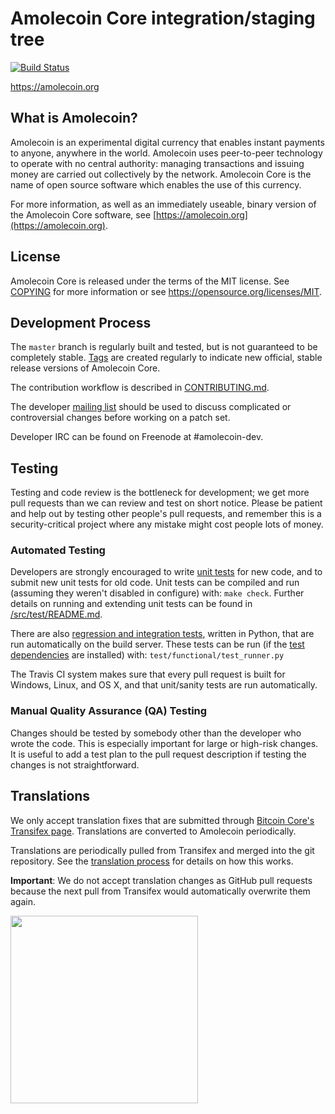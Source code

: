 Amolecoin Core integration/staging tree
=====================================

[![Build Status](https://travis-ci.com/amolecoin/amolecoin.svg?branch=master)](https://travis-ci.com/amolecoin/amolecoin)

https://amolecoin.org

What is Amolecoin?
----------------

Amolecoin is an experimental digital currency that enables instant payments to
anyone, anywhere in the world. Amolecoin uses peer-to-peer technology to operate
with no central authority: managing transactions and issuing money are carried
out collectively by the network. Amolecoin Core is the name of open source
software which enables the use of this currency.

For more information, as well as an immediately useable, binary version of
the Amolecoin Core software, see [https://amolecoin.org](https://amolecoin.org).

License
-------

Amolecoin Core is released under the terms of the MIT license. See [COPYING](COPYING) for more
information or see https://opensource.org/licenses/MIT.

Development Process
-------------------

The `master` branch is regularly built and tested, but is not guaranteed to be
completely stable. [Tags](https://github.com/amolecoin-project/amolecoin/tags) are created
regularly to indicate new official, stable release versions of Amolecoin Core.

The contribution workflow is described in [CONTRIBUTING.md](CONTRIBUTING.md).

The developer [mailing list](https://groups.google.com/forum/#!forum/amolecoin-dev)
should be used to discuss complicated or controversial changes before working
on a patch set.

Developer IRC can be found on Freenode at #amolecoin-dev.

Testing
-------

Testing and code review is the bottleneck for development; we get more pull
requests than we can review and test on short notice. Please be patient and help out by testing
other people's pull requests, and remember this is a security-critical project where any mistake might cost people
lots of money.

### Automated Testing

Developers are strongly encouraged to write [unit tests](src/test/README.md) for new code, and to
submit new unit tests for old code. Unit tests can be compiled and run
(assuming they weren't disabled in configure) with: `make check`. Further details on running
and extending unit tests can be found in [/src/test/README.md](/src/test/README.md).

There are also [regression and integration tests](/test), written
in Python, that are run automatically on the build server.
These tests can be run (if the [test dependencies](/test) are installed) with: `test/functional/test_runner.py`

The Travis CI system makes sure that every pull request is built for Windows, Linux, and OS X, and that unit/sanity tests are run automatically.

### Manual Quality Assurance (QA) Testing

Changes should be tested by somebody other than the developer who wrote the
code. This is especially important for large or high-risk changes. It is useful
to add a test plan to the pull request description if testing the changes is
not straightforward.

Translations
------------



We only accept translation fixes that are submitted through [Bitcoin Core's Transifex page](https://www.transifex.com/projects/p/bitcoin/).
Translations are converted to Amolecoin periodically.

Translations are periodically pulled from Transifex and merged into the git repository. See the
[translation process](doc/translation_process.md) for details on how this works.

**Important**: We do not accept translation changes as GitHub pull requests because the next
pull from Transifex would automatically overwrite them again.


<img src="https://i.imgur.com/KZJpiLg.jpg" height=300px width=300px>
